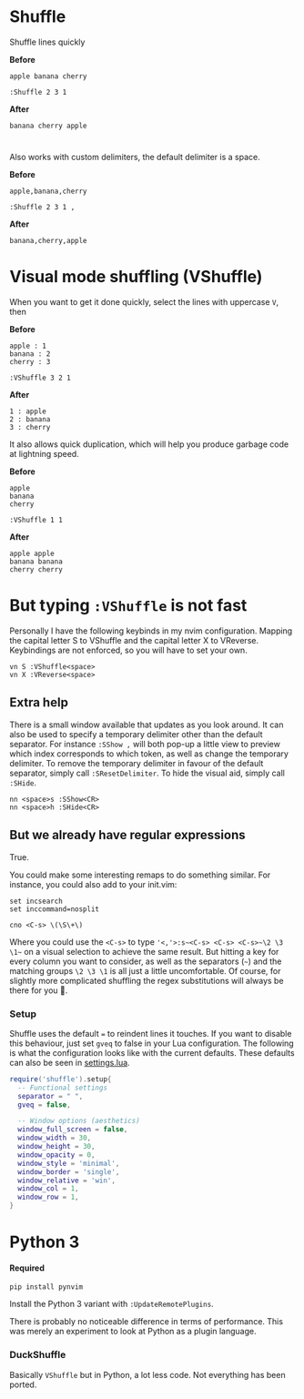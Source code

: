 # Shuffle

Shuffle lines quickly

**Before**
```
apple banana cherry
```

`:Shuffle 2 3 1`

**After**
```
banana cherry apple
```

#

Also works with custom delimiters, the default delimiter is a space.

**Before**
```
apple,banana,cherry
```

`:Shuffle 2 3 1 ,`

**After**
```
banana,cherry,apple
```

# Visual mode shuffling (VShuffle)

When you want to get it done quickly, select the lines with uppercase `V`, then

**Before**
```
apple : 1
banana : 2
cherry : 3
```

`:VShuffle 3 2 1`

**After**
```
1 : apple
2 : banana
3 : cherry
```

It also allows quick duplication, which will help you produce garbage code at
lightning speed.

**Before**
```
apple
banana
cherry
```

`:VShuffle 1 1`

**After**
```
apple apple
banana banana
cherry cherry
```

# But typing `:VShuffle` is not fast

Personally I have the following keybinds in my nvim configuration. Mapping the
capital letter S to VShuffle and the capital letter X to VReverse. Keybindings
are not enforced, so you will have to set your own.

```vim
vn S :VShuffle<space>
vn X :VReverse<space>
```

## Extra help

There is a small window available that updates as you look around. It can also
be used to specify a temporary delimiter other than the default separator. For
instance `:SShow ,` will both pop-up a little view to preview which index
corresponds to which token, as well as change the temporary delimiter. To
remove the temporary delimiter in favour of the default separator, simply call
`:SResetDelimiter`.  To hide the visual aid, simply call `:SHide`.

```vim
nn <space>s :SShow<CR>
nn <space>h :SHide<CR>
```

## But we already have regular expressions

True.

You could make some interesting remaps to do something similar.
For instance, you could also add to your init.vim:

```vim
set incsearch
set inccommand=nosplit

cno <C-s> \(\S\+\)
```

Where you could use the `<C-s>` to type `'<,'>:s~<C-s> <C-s> <C-s>~\2 \3 \1~`
on a visual selection to achieve the same result.
But hitting a key for every column you want to consider, as well as the
separators (`~`) and the matching groups `\2 \3 \1` is all just a little
uncomfortable. Of course, for slightly more complicated shuffling the regex
substitutions will always be there for you 💞.

### Setup

Shuffle uses the default `=` to reindent lines it touches.  If you want to
disable this behaviour, just set `gveq` to false in your Lua configuration.
The following is what the configuration looks like with the current defaults.
These defaults can also be seen in [settings.lua](lua/shuffle/settings.lua).

```lua
require('shuffle').setup{
  -- Functional settings
  separator = " ",
  gveq = false,

  -- Window options (aesthetics)
  window_full_screen = false,
  window_width = 30,
  window_height = 30,
  window_opacity = 0,
  window_style = 'minimal',
  window_border = 'single',
  window_relative = 'win',
  window_col = 1,
  window_row = 1,
}
```

# Python 3

#### Required

```console
pip install pynvim
```

Install the Python 3 variant with `:UpdateRemotePlugins`.

There is probably no noticeable difference in terms of performance. This was
merely an experiment to look at Python as a plugin language.

### DuckShuffle

Basically `VShuffle` but in Python, a lot less code. Not everything has been
ported.

#
